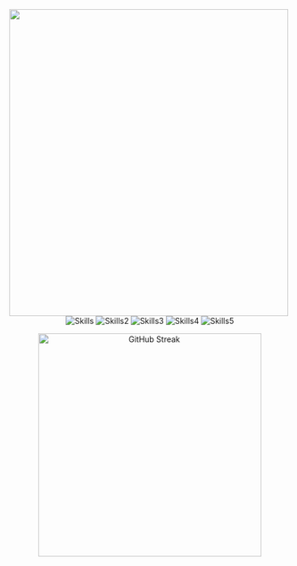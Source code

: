 <div align="left">
<img src="https://i.imgur.com/R87RPQN.gif" height="550px" width="500px" align="left"/>
</div>

<div align="right">
<div align="center">

![Skills](https://skillicons.dev/icons?i=aws,codepen,css,docker)
![Skills2](https://skillicons.dev/icons?i=express,flask,git,github)
![Skills3](https://skillicons.dev/icons?i=html,js,nodejs,postgres)
![Skills4](https://skillicons.dev/icons?i=postman,py,react,redux)
![Skills5](https://skillicons.dev/icons?i=sqlite,sequelize,nodejs,vscode)

<div align="right">
<div align="center">
	
  <a href="https://git.io/streak-stats">
    <img src="http://github-readme-streak-stats.herokuapp.com?user=alberthskim&theme=dark&background=000000" alt="GitHub Streak" width="400px">
  </a>
	
</div>
</div>



<!--
**alberthskim/alberthskim** is a ✨ _special_ ✨ repository because its `README.md` (this file) appears on your GitHub profile.

Here are some ideas to get you started:

- 🔭 I’m currently working on ...
- 🌱 I’m currently learning ...
- 👯 I’m looking to collaborate on ...
- 🤔 I’m looking for help with ...
- 💬 Ask me about ...
- 📫 How to reach me: ...
- 😄 Pronouns: ...
- ⚡ Fun fact: ...
-->
